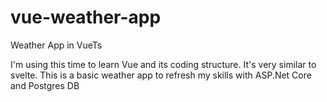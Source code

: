 # vue-weather-app
Weather App in VueTs

I'm using this time to learn Vue and its coding structure. It's very similar to svelte.
This is a basic weather app to refresh my skills with ASP.Net Core and Postgres DB
